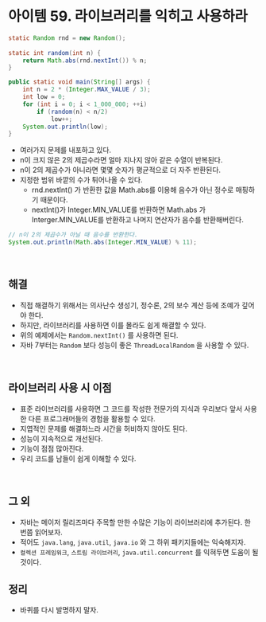 # 아이템 59. 라이브러리를 익히고 사용하라

```java
static Random rnd = new Random();
    
static int random(int n) {
    return Math.abs(rnd.nextInt()) % n;
}
```

```java
public static void main(String[] args) {
    int n = 2 * (Integer.MAX_VALUE / 3);
    int low = 0;
    for (int i = 0; i < 1_000_000; ++i)
        if (random(n) < n/2)
            low++;
    System.out.println(low);
}
```

* 여러가지 문제를 내포하고 있다.
* n이 크지 않은 2의 제곱수라면 얼마 지나지 않아 같은 수열이 반복된다.
* n이 2의 제곱수가 아니라면 몇몇 숫자가 평균적으로 더 자주 반환된다.
* 지정한 범위 바깥의 수가 튀어나올 수 있다.
  * rnd.nextInt() 가 반환한 값을 Math.abs를 이용해 음수가 아닌 정수로 매핑하기 때문이다. 
  * nextInt()가 Integer.MIN_VALUE를 반환하면 Math.abs 가 Interger.MIN_VALUE를 반환하고 나머지 연산자가 음수를 반환해버린다.
  
```java
// n이 2의 제곱수가 아닐 때 음수를 반환한다.
System.out.println(Math.abs(Integer.MIN_VALUE) % 11);
```

<br>

## 해결
* 직접 해결하기 위해서는 의사난수 생성기, 정수론, 2의 보수 계산 등에 조예가 깊어야 한다.
* 하지만, 라이브러리를 사용하면 이를 몰라도 쉽게 해결할 수 있다.
* 위의 예제에서는 `Random.nextInt()` 를 사용하면 된다.
* 자바 7부터는 `Random` 보다 성능이 좋은 `ThreadLocalRandom` 을 사용할 수 있다.

<br>

## 라이브러리 사용 시 이점
* 표준 라이브러리를 사용하면 그 코드를 작성한 전문가의 지식과 우리보다 앞서 사용한 다른 프로그래머들의 경험을 활용할 수 있다.
* 지엽적인 문제를 해결하느라 시간을 허비하지 않아도 된다.
* 성능이 지속적으로 개선된다.
* 기능이 점점 많아진다.
* 우리 코드를 남들이 쉽게 이해할 수 있다.

<br>

## 그 외
* 자바는 메이저 릴리즈마다 주목할 만한 수많은 기능이 라이브러리에 추가된다. 한 번쯤 읽어보자.
* 적어도 `java.lang`, `java.util`, `java.io` 와 그 하위 패키지들에는 익숙해지자.
* `컬렉션 프레임워크`, `스트림 라이브러리`, `java.util.concurrent` 를 익혀두면 도움이 될 것이다.

## 정리
* 바퀴를 다시 발명하지 말자.